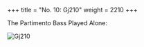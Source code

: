 +++
title = "No. 10: Gj210"
weight = 2210
+++

The Partimento Bass Played Alone:

![Gj210](/img/010DurNum.jpg)
